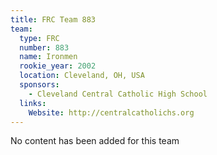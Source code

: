 ```yaml
---
title: FRC Team 883
team:
  type: FRC
  number: 883
  name: Ironmen
  rookie_year: 2002
  location: Cleveland, OH, USA
  sponsors:
    - Cleveland Central Catholic High School
  links:
    Website: http://centralcatholichs.org
---
```

No content has been added for this team